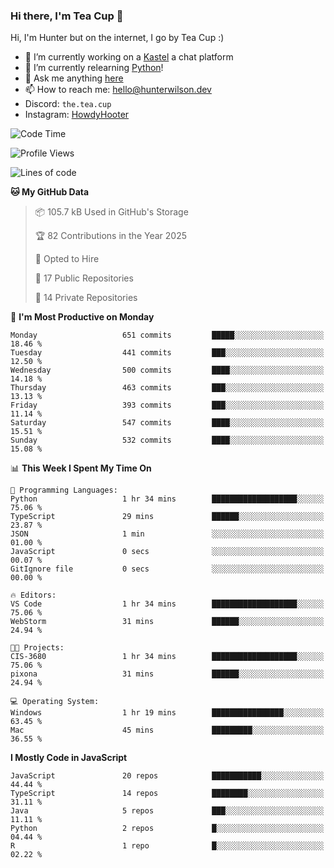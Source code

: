 ### Hi there, I'm Tea Cup 👋 

Hi, I'm Hunter but on the internet, I go by Tea Cup :)

- 🔭 I’m currently working on a [Kastel](https://github.com/KastelApp) a chat platform
- 🌱 I’m currently relearning [Python](https://github.com/TheTeaCup/CIS-3680)!
- 💬 Ask me anything [here](https://github.com/TheTeaCup/TheTeaCup/issues)
- 📫 How to reach me: [hello@hunterwilson.dev](mailto:hello@hunterwilson.dev)
- Discord: `the.tea.cup`
- Instagram: [HowdyHooter](https://instagram.com/HowdyHooter)

<!--START_SECTION:waka-->
![Code Time](http://img.shields.io/badge/Code%20Time-602%20hrs%2056%20mins-blue)

![Profile Views](http://img.shields.io/badge/Profile%20Views-2-blue)

![Lines of code](https://img.shields.io/badge/From%20Hello%20World%20I%27ve%20Written-1.4%20million%20lines%20of%20code-blue)

**🐱 My GitHub Data** 

> 📦 105.7 kB Used in GitHub's Storage 
 > 
> 🏆 82 Contributions in the Year 2025
 > 
> 💼 Opted to Hire
 > 
> 📜 17 Public Repositories 
 > 
> 🔑 14 Private Repositories 
 > 
📅 **I'm Most Productive on Monday** 

```text
Monday                   651 commits         █████░░░░░░░░░░░░░░░░░░░░   18.46 % 
Tuesday                  441 commits         ███░░░░░░░░░░░░░░░░░░░░░░   12.50 % 
Wednesday                500 commits         ████░░░░░░░░░░░░░░░░░░░░░   14.18 % 
Thursday                 463 commits         ███░░░░░░░░░░░░░░░░░░░░░░   13.13 % 
Friday                   393 commits         ███░░░░░░░░░░░░░░░░░░░░░░   11.14 % 
Saturday                 547 commits         ████░░░░░░░░░░░░░░░░░░░░░   15.51 % 
Sunday                   532 commits         ████░░░░░░░░░░░░░░░░░░░░░   15.08 % 
```


📊 **This Week I Spent My Time On** 

```text
💬 Programming Languages: 
Python                   1 hr 34 mins        ███████████████████░░░░░░   75.06 % 
TypeScript               29 mins             ██████░░░░░░░░░░░░░░░░░░░   23.87 % 
JSON                     1 min               ░░░░░░░░░░░░░░░░░░░░░░░░░   01.00 % 
JavaScript               0 secs              ░░░░░░░░░░░░░░░░░░░░░░░░░   00.07 % 
GitIgnore file           0 secs              ░░░░░░░░░░░░░░░░░░░░░░░░░   00.00 % 

🔥 Editors: 
VS Code                  1 hr 34 mins        ███████████████████░░░░░░   75.06 % 
WebStorm                 31 mins             ██████░░░░░░░░░░░░░░░░░░░   24.94 % 

🐱‍💻 Projects: 
CIS-3680                 1 hr 34 mins        ███████████████████░░░░░░   75.06 % 
pixona                   31 mins             ██████░░░░░░░░░░░░░░░░░░░   24.94 % 

💻 Operating System: 
Windows                  1 hr 19 mins        ████████████████░░░░░░░░░   63.45 % 
Mac                      45 mins             █████████░░░░░░░░░░░░░░░░   36.55 % 
```

**I Mostly Code in JavaScript** 

```text
JavaScript               20 repos            ███████████░░░░░░░░░░░░░░   44.44 % 
TypeScript               14 repos            ████████░░░░░░░░░░░░░░░░░   31.11 % 
Java                     5 repos             ███░░░░░░░░░░░░░░░░░░░░░░   11.11 % 
Python                   2 repos             █░░░░░░░░░░░░░░░░░░░░░░░░   04.44 % 
R                        1 repo              █░░░░░░░░░░░░░░░░░░░░░░░░   02.22 % 
```




<!--END_SECTION:waka-->
